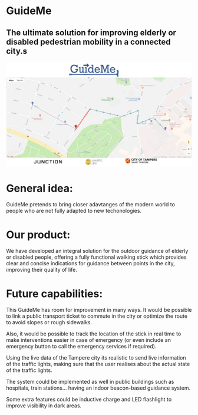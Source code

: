 # GuideMe 
## The ultimate solution for improving elderly or disabled pedestrian mobility in a connected city.s

![GuideMe visual interface](./images/gui.jpg)

# General idea:
GuideMe  pretends to bring closer adavtanges of the modern world to people who are not fully adapted to new techonologies.

# Our product:
We have developed an integral solution for the outdoor guidance of elderly or disabled people, offering a fully functional walking stick which provides clear and concise indications for guidance between points in the city, improving their quality of life.

# Future capabilities:
This GuideMe has room for improvement in many ways. It would be possible to link a public transport ticket to commute in the city or optimize the route to avoid slopes or rough sidewalks.

Also, it would be possible to track the location of the stick in real time to make interventions easier in case of emergency (or even include an emergency button to call the emergency services if required).

Using the live data of the Tampere city its realistic to send live information of the traffic lights, making sure that the user realises about the actual state of the traffic lights.

The system could be implemented as well in public buildings such as hospitals, train stations... having an indoor beacon-based guidance system.

Some extra features could be inductive charge and LED flashlight to improve visibility in dark areas.
